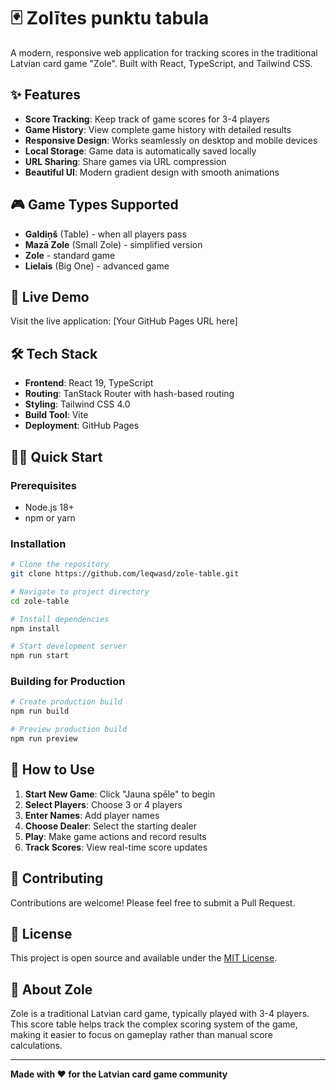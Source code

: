 # 🃏 Zolītes punktu tabula

A modern, responsive web application for tracking scores in the traditional Latvian card game "Zole". Built with React, TypeScript, and Tailwind CSS.

## ✨ Features

- **Score Tracking**: Keep track of game scores for 3-4 players
- **Game History**: View complete game history with detailed results
- **Responsive Design**: Works seamlessly on desktop and mobile devices
- **Local Storage**: Game data is automatically saved locally
- **URL Sharing**: Share games via URL compression
- **Beautiful UI**: Modern gradient design with smooth animations

## 🎮 Game Types Supported

- **Galdiņš** (Table) - when all players pass
- **Mazā Zole** (Small Zole) - simplified version
- **Zole** - standard game
- **Lielais** (Big One) - advanced game

## 🚀 Live Demo

Visit the live application: [Your GitHub Pages URL here]

## 🛠️ Tech Stack

- **Frontend**: React 19, TypeScript
- **Routing**: TanStack Router with hash-based routing
- **Styling**: Tailwind CSS 4.0
- **Build Tool**: Vite
- **Deployment**: GitHub Pages

## 🏃‍♂️ Quick Start

### Prerequisites

- Node.js 18+
- npm or yarn

### Installation

```bash
# Clone the repository
git clone https://github.com/leqwasd/zole-table.git

# Navigate to project directory
cd zole-table

# Install dependencies
npm install

# Start development server
npm run start
```

### Building for Production

```bash
# Create production build
npm run build

# Preview production build
npm run preview
```

## 📱 How to Use

1. **Start New Game**: Click "Jauna spēle" to begin
2. **Select Players**: Choose 3 or 4 players
3. **Enter Names**: Add player names
4. **Choose Dealer**: Select the starting dealer
5. **Play**: Make game actions and record results
6. **Track Scores**: View real-time score updates

## 🤝 Contributing

Contributions are welcome! Please feel free to submit a Pull Request.

## 📄 License

This project is open source and available under the [MIT License](LICENSE).

## 🎯 About Zole

Zole is a traditional Latvian card game, typically played with 3-4 players. This score table helps track the complex scoring system of the game, making it easier to focus on gameplay rather than manual score calculations.

---

**Made with ❤️ for the Latvian card game community**
